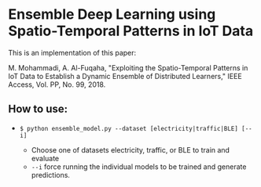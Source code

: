 # Ensemble Deep Learning using Spatio-Temporal Patterns in IoT Data

This is an implementation of this paper: 

M. Mohammadi, A. Al-Fuqaha, "Exploiting the Spatio-Temporal Patterns in IoT Data to Establish a Dynamic Ensemble of Distributed Learners," IEEE Access, Vol. PP, No. 99, 2018.

## How to use:

* `$ python ensemble_model.py --dataset [electricity|traffic|BLE] [--i]`

  * Choose one of datasets electricity, traffic, or BLE to train and evaluate
  * `--i` force running the individual models to be trained and generate predictions.
